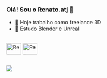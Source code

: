 ### Olá! Sou o Renato.atj 👋

- 🔭 Hoje trabalho como freelance 3D
- 🌱 Estudo Blender e Unreal
<div style="display: inline_block"><br>
  <img align="center" alt="Re-Blender" height="30" width="40" 
  src="https://cdn.jsdelivr.net/gh/devicons/devicon@latest/icons/blender/blender-original.svg">
  <img align="center" alt="Re-Unreal" height="30" width="40"
  src="https://cdn.jsdelivr.net/gh/devicons/devicon@latest/icons/unrealengine/unrealengine-original.svg" 
</div>  

##

<div>
  <a href="https://instagram.com/renato.atj" target="_blank"><img src="https://img.shields.io/badge/-Instagram-%23E4405F?style=for-the-badge&logo=instagram&logoColor=white" target="_blank"></a>
</div>  
